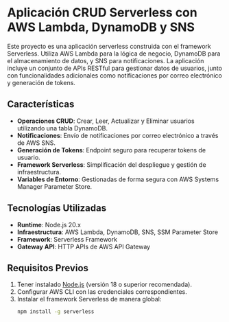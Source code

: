 # Aplicación CRUD Serverless con AWS Lambda, DynamoDB y SNS

Este proyecto es una aplicación serverless construida con el framework Serverless. Utiliza AWS Lambda para la lógica de negocio, DynamoDB para el almacenamiento de datos, y SNS para notificaciones. La aplicación incluye un conjunto de APIs RESTful para gestionar datos de usuarios, junto con funcionalidades adicionales como notificaciones por correo electrónico y generación de tokens.

## Características

- **Operaciones CRUD**: Crear, Leer, Actualizar y Eliminar usuarios utilizando una tabla DynamoDB.
- **Notificaciones**: Envío de notificaciones por correo electrónico a través de AWS SNS.
- **Generación de Tokens**: Endpoint seguro para recuperar tokens de usuario.
- **Framework Serverless**: Simplificación del despliegue y gestión de infraestructura.
- **Variables de Entorno**: Gestionadas de forma segura con AWS Systems Manager Parameter Store.

## Tecnologías Utilizadas

- **Runtime**: Node.js 20.x
- **Infraestructura**: AWS Lambda, DynamoDB, SNS, SSM Parameter Store
- **Framework**: Serverless Framework
- **Gateway API**: HTTP APIs de AWS API Gateway

## Requisitos Previos

1. Tener instalado [Node.js](https://nodejs.org/) (versión 18 o superior recomendada).
2. Configurar AWS CLI con las credenciales correspondientes.
3. Instalar el framework Serverless de manera global:
   ```bash
   npm install -g serverless